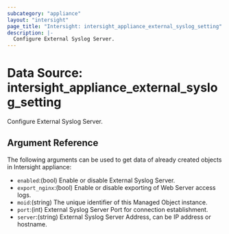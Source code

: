 ```yaml
---
subcategory: "appliance"
layout: "intersight"
page_title: "Intersight: intersight_appliance_external_syslog_setting"
description: |-
  Configure External Syslog Server.
---
```


# Data Source: intersight_appliance_external_syslog_setting
Configure External Syslog Server.
## Argument Reference
The following arguments can be used to get data of already created objects in Intersight appliance:
* `enabled`:(bool) Enable or disable External Syslog Server. 
* `export_nginx`:(bool) Enable or disable exporting of Web Server access logs. 
* `moid`:(string) The unique identifier of this Managed Object instance. 
* `port`:(int) External Syslog Server Port for connection establishment. 
* `server`:(string) External Syslog Server Address, can be IP address or hostname. 
